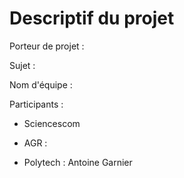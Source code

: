 # Descriptif du projet

Porteur de projet : 

Sujet :

Nom d'équipe :

Participants : 

- Sciencescom

- AGR :
- Polytech :  Antoine Garnier

